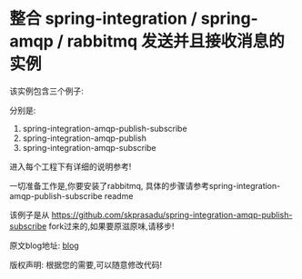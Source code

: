 整合 spring-integration / spring-amqp / rabbitmq 发送并且接收消息的实例
================================================================================

该实例包含三个例子:

分别是:

1. spring-integration-amqp-publish-subscribe
2. spring-integration-amqp-publish
3. spring-integration-amqp-subscribe

进入每个工程下有详细的说明参考!


一切准备工作是,你要安装了rabbitmq, 具体的步骤请参考spring-integration-amqp-publish-subscribe readme

该例子是从 https://github.com/skprasadu/spring-integration-amqp-publish-subscribe fork过来的,如果要原滋原味,请移步!

原文blog地址: [blog](http://krishnasblog.com/2012/10/10/publish-subscribe-with-vfabric-rabbitmq-and-spring-integration-using-spring-amqp/) 


版权声明:
    根据您的需要,可以随意修改代码!

